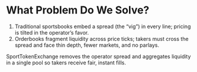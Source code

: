 # What Problem Do We Solve?

1. Traditional sportsbooks embed a spread (the “vig”) in every line; pricing is tilted in the operator’s favor.
2. Orderbooks fragment liquidity across price ticks; takers must cross the spread and face thin depth, fewer markets, and no parlays.

SportTokenExchange removes the operator spread and aggregates liquidity in a single pool so takers receive fair, instant fills.
